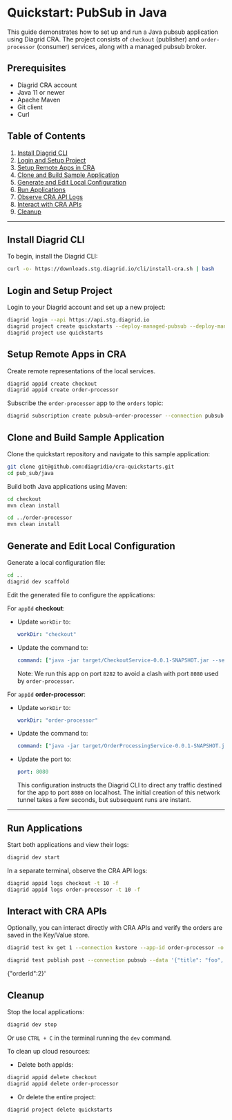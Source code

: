 # Quickstart: PubSub in Java

This guide demonstrates how to set up and run a Java pubsub application using Diagrid CRA. The project consists of `checkout` (publisher) and `order-processor` (consumer) services, along with a managed pubsub broker.

## Prerequisites
- Diagrid CRA account
- Java 11 or newer
- Apache Maven
- Git client
- Curl

## Table of Contents
1. [Install Diagrid CLI](#install-diagrid-cli)
2. [Login and Setup Project](#login-and-setup-project)
3. [Setup Remote Apps in CRA](#setup-remote-apps-in-cra)
4. [Clone and Build Sample Application](#clone-and-build-sample-application)
5. [Generate and Edit Local Configuration](#generate-and-edit-local-configuration)
6. [Run Applications](#run-applications)
7. [Observe CRA API Logs](#observe-cra-api-logs)
8. [Interact with CRA APIs](#interact-with-cra-apis)
9. [Cleanup](#cleanup)

---

## Install Diagrid CLI
To begin, install the Diagrid CLI:

```bash
curl -o- https://downloads.stg.diagrid.io/cli/install-cra.sh | bash
```

## Login and Setup Project
Login to your Diagrid account and set up a new project:

```bash
diagrid login --api https://api.stg.diagrid.io
diagrid project create quickstarts --deploy-managed-pubsub --deploy-managed-kv
diagrid project use quickstarts
```

## Setup Remote Apps in CRA
Create remote representations of the local services.

```bash
diagrid appid create checkout
diagrid appid create order-processor
```

Subscribe the `order-processor` app to the `orders` topic:

```bash
diagrid subscription create pubsub-order-processor --connection pubsub --topic orders --route /orders --scopes order-processor
```

## Clone and Build Sample Application
Clone the quickstart repository and navigate to this sample application:

```bash
git clone git@github.com:diagridio/cra-quickstarts.git
cd pub_sub/java
```

Build both Java applications using Maven:

```bash
cd checkout 
mvn clean install

cd ../order-processor
mvn clean install
```

## Generate and Edit Local Configuration
Generate a local configuration file:

```bash
cd ..
diagrid dev scaffold
```

Edit the generated file to configure the applications:

For `appId` **checkout**:
- Update `workDir` to:
  ```yaml
  workDir: "checkout"
  ```
- Update the command to:
  ```yaml
  command: ["java -jar target/CheckoutService-0.0.1-SNAPSHOT.jar --server.port=8282"]
  ```
  Note: We run this app on port `8282` to avoid a clash with port `8080` used by `order-processor`.

For `appId` **order-processor**:
- Update `workDir` to:
  ```yaml
  workDir: "order-processor"
  ```
- Update the command to:
  ```yaml
  command: ["java -jar target/OrderProcessingService-0.0.1-SNAPSHOT.jar"]
  ```
- Update the port to:
  ```yaml
  port: 8080
  ```
  This configuration instructs the Diagrid CLI to direct any traffic destined for the app to port `8080` on localhost. The initial creation of this network tunnel takes a few seconds, but subsequent runs are instant.

---

## Run Applications
Start both applications and view their logs:

```bash
diagrid dev start
```

In a separate terminal, observe the CRA API logs:

```bash
diagrid appid logs checkout -t 10 -f
diagrid appid logs order-processor -t 10 -f
```

## Interact with CRA APIs
Optionally, you can interact directly with CRA APIs and verify the orders are saved in the Key/Value store.

```bash
diagrid test kv get 1 --connection kvstore --app-id order-processor -o json 

diagrid test publish post --connection pubsub --data '{"title": "foo", "body": "bar", "userId": 1}' --app-id checkout
```

{"orderId":2}'

## Cleanup
Stop the local applications:

```bash
diagrid dev stop
```

Or use `CTRL + C` in the terminal running the `dev` command.

To clean up cloud resources:

- Delete both appIds:

```bash
diagrid appid delete checkout 
diagrid appid delete order-processor
```

- Or delete the entire project:

```bash
diagrid project delete quickstarts
```
